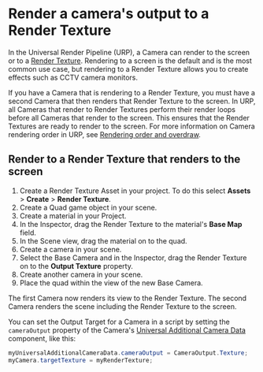 # Render a camera's output to a Render Texture

In the Universal Render Pipeline (URP), a Camera can render to the screen or to a [Render Texture](https://docs.unity3d.com/Manual/class-RenderTexture.html). Rendering to a screen is the default and is the most common use case, but rendering to a Render Texture allows you to create effects such as CCTV camera monitors.

If you have a Camera that is rendering to a Render Texture, you must have a second Camera that then renders that Render Texture to the screen. In URP, all Cameras that render to Render Textures perform their render loops before all Cameras that render to the screen. This ensures that the Render Textures are ready to render to the screen. For more information on Camera rendering order in URP, see [Rendering order and overdraw](cameras-advanced.md).

## Render to a Render Texture that renders to the screen

1. Create a Render Texture Asset in your project. To do this select **Assets** > **Create** > **Render Texture**.
2. Create a Quad game object in your scene.
3. Create a material in your Project. 
4. In the Inspector, drag the Render Texture to the material's **Base Map** field.
5. In the Scene view, drag the material on to the quad.
6. Create a camera in your scene.
7. Select the Base Camera and in the Inspector, drag the Render Texture on to the **Output Texture** property.
8. Create another camera in your scene.
9. Place the quad within the view of the new Base Camera.

The first Camera now renders its view to the Render Texture. The second Camera renders the scene including the Render Texture to the screen.

You can set the Output Target for a Camera in a script by setting the `cameraOutput` property of the Camera's  [Universal Additional Camera Data](xref:UnityEngine.Rendering.Universal.UniversalAdditionalCameraData) component, like this:

```c#
myUniversalAdditionalCameraData.cameraOutput = CameraOutput.Texture;
myCamera.targetTexture = myRenderTexture;
```
